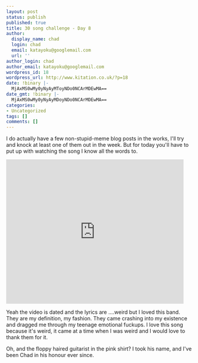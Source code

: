 ```yaml
---
layout: post
status: publish
published: true
title: 30 song challenge - Day 8
author:
  display_name: chad
  login: chad
  email: katayoku@googlemail.com
  url: ''
author_login: chad
author_email: katayoku@googlemail.com
wordpress_id: 18
wordpress_url: http://www.kitation.co.uk/?p=18
date: !binary |-
  MjAxMS0wMy0yNyAyMToyNDo0NCArMDEwMA==
date_gmt: !binary |-
  MjAxMS0wMy0yNyAyMDoyNDo0NCArMDEwMA==
categories:
- Uncategorized
tags: []
comments: []
---
```

<p>I do actually have a few non-stupid-meme blog posts in the works, I'll try and knock at least one of them out in the week. But for today you'll have to put up with watching the song I know all the words to.</p>
<p><iframe title="YouTube video player" width="480" height="390" src="http://www.youtube.com/embed/l3PIIyFxCog" frameborder="0" allowfullscreen></iframe></p>
<p>Yeah the video is dated and the lyrics are ....weird but I loved this band. They are my definition, my fashion. They came crashing into my existence and dragged me through my teenage emotional fuckups. I love this song because it's weird, it came at a time when I was weird and I would love to thank them for it. </p>
<p>Oh, and the floppy haired guitarist in the pink shirt? I took his name, and I've been Chad in his honour ever since. </p>
